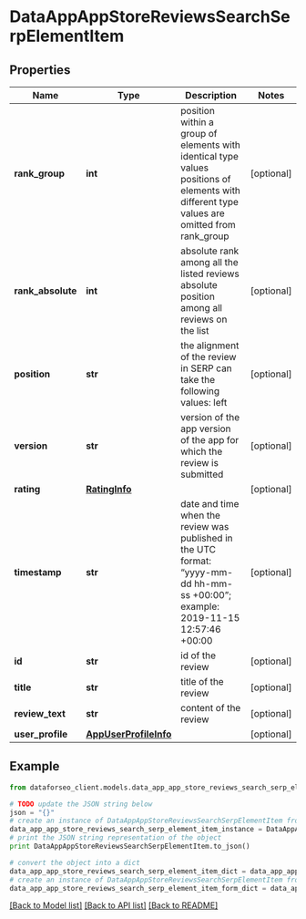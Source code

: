 # DataAppAppStoreReviewsSearchSerpElementItem


## Properties

Name | Type | Description | Notes
------------ | ------------- | ------------- | -------------
**rank_group** | **int** | position within a group of elements with identical type values positions of elements with different type values are omitted from rank_group | [optional] 
**rank_absolute** | **int** | absolute rank among all the listed reviews absolute position among all reviews on the list | [optional] 
**position** | **str** | the alignment of the review in SERP can take the following values: left | [optional] 
**version** | **str** | version of the app version of the app for which the review is submitted | [optional] 
**rating** | [**RatingInfo**](RatingInfo.md) |  | [optional] 
**timestamp** | **str** | date and time when the review was published in the UTC format: “yyyy-mm-dd hh-mm-ss +00:00”; example: 2019-11-15 12:57:46 +00:00 | [optional] 
**id** | **str** | id of the review | [optional] 
**title** | **str** | title of the review | [optional] 
**review_text** | **str** | content of the review | [optional] 
**user_profile** | [**AppUserProfileInfo**](AppUserProfileInfo.md) |  | [optional] 

## Example

```python
from dataforseo_client.models.data_app_app_store_reviews_search_serp_element_item import DataAppAppStoreReviewsSearchSerpElementItem

# TODO update the JSON string below
json = "{}"
# create an instance of DataAppAppStoreReviewsSearchSerpElementItem from a JSON string
data_app_app_store_reviews_search_serp_element_item_instance = DataAppAppStoreReviewsSearchSerpElementItem.from_json(json)
# print the JSON string representation of the object
print DataAppAppStoreReviewsSearchSerpElementItem.to_json()

# convert the object into a dict
data_app_app_store_reviews_search_serp_element_item_dict = data_app_app_store_reviews_search_serp_element_item_instance.to_dict()
# create an instance of DataAppAppStoreReviewsSearchSerpElementItem from a dict
data_app_app_store_reviews_search_serp_element_item_form_dict = data_app_app_store_reviews_search_serp_element_item.from_dict(data_app_app_store_reviews_search_serp_element_item_dict)
```
[[Back to Model list]](../README.md#documentation-for-models) [[Back to API list]](../README.md#documentation-for-api-endpoints) [[Back to README]](../README.md)


